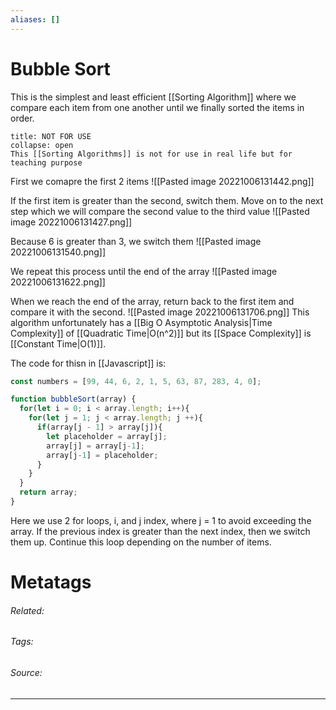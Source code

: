 ```yaml
---
aliases: []
---
```

# Bubble Sort
This is the simplest and least efficient [[Sorting Algorithm]] where we compare each item from one another until we finally sorted the items in order. 

```ad-Attention
title: NOT FOR USE
collapse: open
This [[Sorting Algorithms]] is not for use in real life but for teaching purpose

```


First we comapre the first 2 items
![[Pasted image 20221006131442.png]]

If the first item is greater than the second, switch them. Move on to the next step which we will compare the second value to the third value
![[Pasted image 20221006131427.png]]

Because 6 is greater than 3, we switch them
![[Pasted image 20221006131540.png]]

We repeat this process until the end of the array
![[Pasted image 20221006131622.png]]

When we reach the end of the array, return back to the first item and compare it with the second. ![[Pasted image 20221006131706.png]]
This algorithm unfortunately has a [[Big O Asymptotic Analysis|Time Complexity]] of [[Quadratic Time|O(n^2)]] but its [[Space Complexity]] is [[Constant Time|O(1)]].

The code for thisn in [[Javascript]] is:
```js
const numbers = [99, 44, 6, 2, 1, 5, 63, 87, 283, 4, 0];

function bubbleSort(array) {
  for(let i = 0; i < array.length; i++){
    for(let j = 1; j < array.length; j ++){
      if(array[j - 1] > array[j]){
        let placeholder = array[j];
        array[j] = array[j-1];
        array[j-1] = placeholder;
      }
    }
  }
  return array;
}
```

Here we use 2 for loops, i, and j index, where j = 1 to avoid exceeding the array. If the previous index is greater than the next index, then we switch them up. Continue this loop depending on the number of items. 









# Metatags
###### Related: 
###### Tags: 
###### Source: 

---
